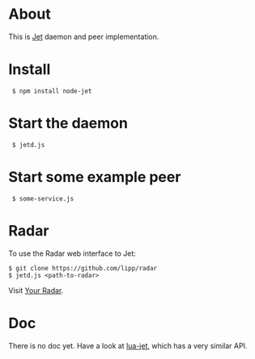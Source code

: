 # About

This is [Jet](http://lipp.github.io/jet) daemon and peer
implementation. 

# Install

     $ npm install node-jet

# Start the daemon

     $ jetd.js

# Start some example peer

     $ some-service.js

# Radar

To use the Radar web interface to Jet:

    $ git clone https://github.com/lipp/radar
    $ jetd.js <path-to-radar>

Visit [Your Radar](http://localhost:8080).

# Doc

There is no doc yet. Have a look at
[lua-jet](https://github.com/lipp/lua-jet), which has a very similar API.


